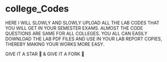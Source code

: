 # college_Codes
HERE I WILL SLOWLY AND SLOWLY UPLOAD ALL THE LAB CODES THAT YOU WILL GET IN YOUR SEMESTER EXAMS. ALMOST THE CODE QUESTIONS ARE SAME FOR ALL COLLEGES. YOU ALL CAN EASILY DOWNLOAD THE LAB PDF FILES AND USE IN YOUR LAB REPORT COPIES, THEREBY MAKING YOUR WORKS MORE EASY. 

GIVE IT A STAR 🌟 & GIVE IT A FORK 📌

